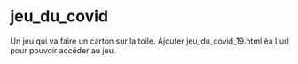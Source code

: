 # jeu_du_covid
Un jeu qui va faire un carton sur la toile. Ajouter jeu_du_covid_19.html èa l'url pour pouvoir accéder au jeu. 
